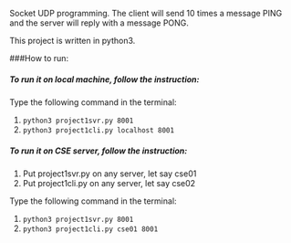 Socket UDP programming. The client will send 10 times a message PING and the server will reply with a message PONG.

This project is written in python3. 

###How to run: 
##### To run it on local machine, follow the instruction:

Type the following command in the terminal:
1. ```python3 project1svr.py 8001```
2. ```python3 project1cli.py localhost 8001```

##### To run it on CSE server, follow the instruction:
1. Put project1svr.py on any server, let say cse01
2. Put project1cli.py on any server, let say cse02

Type the following command in the terminal:
1. ```python3 project1svr.py 8001```
2. ```python3 project1cli.py cse01 8001```

